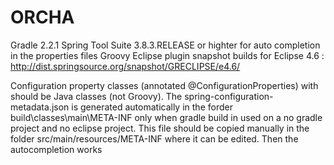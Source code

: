 ORCHA
========

Gradle 2.2.1
Spring Tool Suite 3.8.3.RELEASE or highter for auto completion in the properties files
Groovy Eclipse plugin snapshot builds for Eclipse 4.6 : http://dist.springsource.org/snapshot/GRECLIPSE/e4.6/

Configuration property classes (annotated @ConfigurationProperties) with should be Java classes (not Groovy).
The spring-configuration-metadata.json is generated automatically in the forder build\classes\main\META-INF only
when gradle build in used on a no gradle project and no eclipse project. This file should be copied manually in the folder
src/main/resources/META-INF where it can be edited. Then the autocompletion works 


